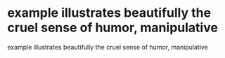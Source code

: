 # example illustrates beautifully the cruel sense of humor, manipulative

example illustrates beautifully the cruel sense of humor, manipulative